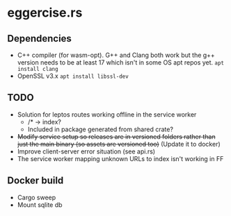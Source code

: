 # eggercise.rs

## Dependencies 
* C++ compiler (for wasm-opt). G++ and Clang both work but the g++ version needs to be at least 17 which isn't in some OS apt repos yet. `apt install clang`
* OpenSSL v3.x `apt install libssl-dev`

## TODO
* Solution for leptos routes working offline in the service worker
    * /* -> index?
    * Included in package generated from shared crate?
* ~~Modify service setup so releases are in versioned folders rather than just the main binary (so assets are versioned too)~~ (Update it to docker)
* Improve client-server error situation (see api.rs)
* The service worker mapping unknown URLs to index isn't working in FF

## Docker build
* Cargo sweep
* Mount sqlite db 